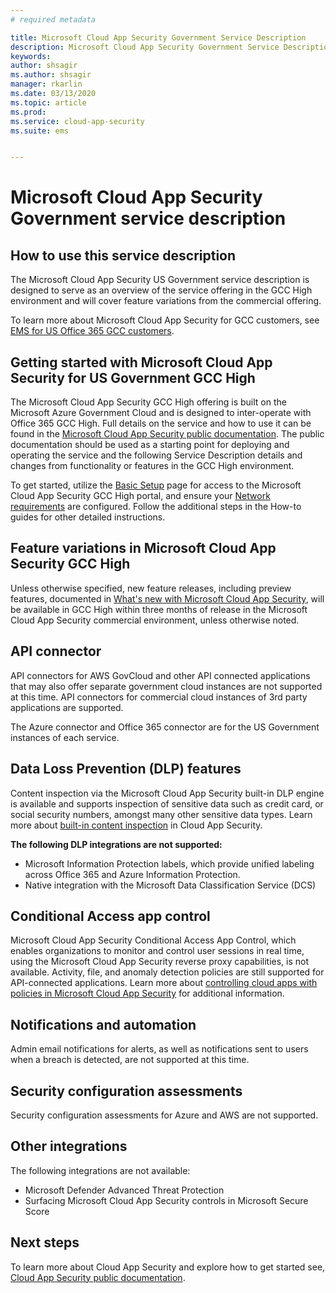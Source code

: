 ```yaml
---
# required metadata

title: Microsoft Cloud App Security Government Service Description
description: Microsoft Cloud App Security Government Service Description is designed to serve as an overview of our offering
keywords:
author: shsagir
ms.author: shsagir
manager: rkarlin
ms.date: 03/13/2020
ms.topic: article
ms.prod:
ms.service: cloud-app-security
ms.suite: ems


---
```

# Microsoft Cloud App Security Government service description

## How to use this service description

The Microsoft Cloud App Security US Government service description is designed to serve as an overview of the service offering in the GCC High environment and will cover feature variations from the commercial offering.

To learn more about Microsoft Cloud App Security for GCC customers, see [EMS for US Office 365 GCC customers](https://docs.microsoft.com/enterprise-mobility-security/solutions/ems-govt-service-description#ems-for-us-office-365-gcc-customers).

## Getting started with Microsoft Cloud App Security for US Government GCC High

The Microsoft Cloud App Security GCC High offering is built on the Microsoft Azure Government Cloud and is designed to inter-operate with Office 365 GCC High. Full details on the service and how to use it can be found in the [Microsoft Cloud App Security public documentation](https://docs.microsoft.com/cloud-app-security/). The public documentation should be used as a starting point for deploying and operating the service and the following Service Description details and changes from functionality or features in the GCC High environment.

To get started, utilize the [Basic Setup](https:/docs.microsoft.com/cloud-app-security/general-setup) page for access to the Microsoft Cloud App Security GCC High portal, and ensure your [Network requirements](https://docs.microsoft.com/cloud-app-security/network-requirements) are configured. Follow the additional steps in the How-to guides for other detailed instructions.

## Feature variations in Microsoft Cloud App Security GCC High

Unless otherwise specified, new feature releases, including preview features, documented in [What's new with Microsoft Cloud App Security](https://docs.microsoft.com/cloud-app-security/release-notes), will be available in GCC High within three months of release in the Microsoft Cloud App Security commercial environment, unless otherwise noted.

## API connector

API connectors for AWS GovCloud and other API connected applications that may also offer separate government cloud instances are not supported at this time. API connectors for commercial cloud instances of 3rd party applications are supported.

The Azure connector and Office 365 connector are for the US Government instances of each service.

## Data Loss Prevention (DLP) features

Content inspection via the Microsoft Cloud App Security built-in DLP engine is available and supports inspection of sensitive data such as credit card, or social security numbers, amongst many other sensitive data types. Learn more about [built-in content inspection](https://docs.microsoft.com/cloud-app-security/content-inspection-built-in) in Cloud App Security.

**The following DLP integrations are not supported:**

- Microsoft Information Protection labels, which provide unified labeling across Office 365 and Azure Information Protection.
- Native integration with the Microsoft Data Classification Service (DCS)

## Conditional Access app control

Microsoft Cloud App Security Conditional Access App Control, which enables organizations to monitor and control user sessions in real time, using the Microsoft Cloud App Security reverse proxy capabilities, is not available.
Activity, file, and anomaly detection policies are still supported for API-connected applications. Learn more about [controlling cloud apps with policies in Microsoft Cloud App Security](https://docs.microsoft.com/cloud-app-security/control-cloud-apps-with-policies) for additional information.

## Notifications and automation

Admin email notifications for alerts, as well as notifications sent to users when a breach is detected, are not supported at this time.

## Security configuration assessments

Security configuration assessments for Azure and AWS are not supported.

## Other integrations

The following integrations are not available:

- Microsoft Defender Advanced Threat Protection
- Surfacing Microsoft Cloud App Security controls in Microsoft Secure Score

## Next steps

To learn more about Cloud App Security and explore how to get started see, [Cloud App Security public documentation](https://docs.microsoft.com/cloud-app-security/).
